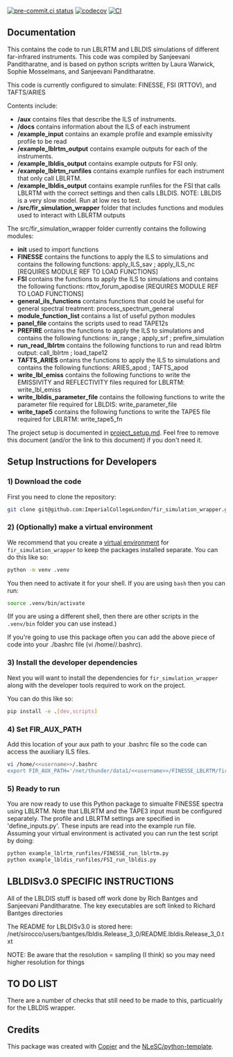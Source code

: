 [![pre-commit.ci status](https://results.pre-commit.ci/badge/github/ImperialCollegeLondon/fir_simulation_wrapper/main.svg)](https://results.pre-commit.ci/latest/github/ImperialCollegeLondon/fir_simulation_wrapper/main)
[![codecov](https://codecov.io/gh/ImperialCollegeLondon/fir_simulation_wrapper/graph/badge.svg?token=DTS433S9E2)](https://codecov.io/gh/ImperialCollegeLondon/fir_simulation_wrapper)
[![CI](https://github.com/ImperialCollegeLondon/fir_simulation_wrapper/actions/workflows/ci.yml/badge.svg)](https://github.com/ImperialCollegeLondon/fir_simulation_wrapper/actions/workflows/ci.yml)

## Documentation

This contains the code to run LBLRTM and LBLDIS simulations of different far-infrared instruments. This code was compiled by Sanjeevani Panditharatne, and is based on python scripts written by Laura Warwick, Sophie Mosselmans, and Sanjeevani Panditharatne.

This code is currently configured to simulate: FINESSE, FSI (RTTOV), and TAFTS/ARIES 

Contents include:
- **/aux** contains files that describe the ILS of instruments.
- **/docs** contains information about the ILS of each instrument
- **/example_input** contains an example profile and example emissivity profile to be read
- **/example_lblrtm_output** contains example outputs for each of the instruments.
- **/example_lbldis_output** contains example outputs for FSI only.
- **/example_lblrtm_runfiles** contains example runfiles for each instrument that only call LBLRTM.
- **/example_lbldis_output** contains example runfiles for the FSI that calls LBLRTM with the correct settings and then calls LBLDIS. NOTE: LBLDIS is a very slow model. Run at low res to test.
- **/src/fir_simulation_wrapper** folder that includes functions and modules used to interact with LBLRTM outputs


The src/fir_simulation_wrapper folder currently contains the following modules:
- **__init__** used to import functions
- **FINESSE** contains the functions to apply the ILS to simulations and contains the following functions: apply_ILS_sav ; apply_ILS_nc [REQUIRES MODULE REF TO LOAD FUNCTIONS]
- **FSI** contains the functions to apply the ILS to simulations and contains the following functions: rttov_forum_apodise [REQUIRES MODULE REF TO LOAD FUNCTIONS]
- **general_ils_functions** contains functions that could be useful for general spectral treatment: process_spectrum_general
- **module_function_list** contains a list of useful python modules
- **panel_file** contains the scripts used to read TAPE12s
- **PREFIRE** ontains the functions to apply the ILS to simulations and contains the following functions: in_range ; apply_srf ; prefire_simulation
- **run_read_lblrtm** contains the following functions to run and read lblrtm output: call_lblrtm ; load_tape12
- **TAFTS_ARIES** ontains the functions to apply the ILS to simulations and contains the following functions: ARIES_apod ; TAFTS_apod
- **write_lbl_emiss** contains the following functions to write the EMISSIVITY and REFLECTIVITY files required for LBLRTM: write_lbl_emiss
- **write_lbldis_parameter_file** contains the following functions to write the parameter file required for LBLDIS: write_parameter_file
- **write_tape5** contains the following functions to write the TAPE5 file required for LBLRTM: write_tape5_fn

The project setup is documented in [project_setup.md](project_setup.md). Feel free to remove this document (and/or the link to this document) if you don't need it.

## Setup Instructions for Developers

### 1) Download the code

First you need to clone the repository:

```sh
git clone git@github.com:ImperialCollegeLondon/fir_simulation_wrapper.git
```

### 2) (Optionally) make a virtual environment

We recommend that you create a [virtual environment](https://docs.python.org/3/library/venv.html) for `fir_simulation_wrapper` to keep the packages installed separate. You can do this like so:

```sh
python -m venv .venv
```

You then need to activate it for your shell. If you are using `bash` then you can run:

```sh
source .venv/bin/activate
```

(If you are using a different shell, then there are other scripts in the `.venv/bin` folder you can use instead.)

If you're going to use this package often you can add the above piece of code into your ./bashrc file (vi /home/<username>/.bashrc).

### 3) Install the developer dependencies

Next you will want to install the dependencies for `fir_simulation_wrapper` along with the developer tools required to work on the project.

You can do this like so:

```sh
pip install -e .[dev,scripts]
```

<!-- ### Install `pre-commit`

This project contains a configuration file for [`pre-commit`](https://pre-commit.com), a tool which automatically runs specified checks every time you make a commit with Git. The `pre-commit` command-line tool will be installed along with the other developer dependencies, but you **also** have to enable it for this repository, like so:

```sh
pre-commit install
```

Now, whenever you make a Git commit, your changes will be checked for errors and stylistic problems. (For a list of the hooks enabled for this repository, [see the configuration file](./.pre-commit-config.yaml)).

The `pre-commit` hooks will also be run on every pull request by [pre-commit.ci](https://pre-commit.ci). -->

### 4) Set FIR_AUX_PATH

Add this location of your aux path to your .bashrc file so the code can access the auxiliary ILS files.

```sh
vi /home/<<username>>/.bashrc
export FIR_AUX_PATH='/net/thunder/data1/<<username>>/FINESSE_LBLRTM/fir_simulation_wrapper/aux/'
```

### 5) Ready to run

You are now ready to use this Python package to simualte FINESSE spectra using LBLRTM. Note that LBLRTM and the TAPE3 input must be configured separately.
The profile and LBLRTM settings are specified in 'define_inputs.py'. These inputs are read into the example run file. Assuming your virtual environment is activated you can run the test script by doing:

```sh
python example_lblrtm_runfiles/FINESSE_run_lblrtm.py
python example_lbldis_runfiles/FSI_run_lbldis.py

```

## LBLDISv3.0 SPECIFIC INSTRUCTIONS

All of the LBLDIS stuff is based off work done by Rich Bantges and Sanjeevani Panditharatne. The key executables are soft linked to Richard Bantges directories 

The README for LBLDISv3.0 is stored here: /net/sirocco/users/bantges/lbldis.Release_3_0/README.lbldis.Release_3_0.txt

NOTE: Be aware that the resolution = sampling (I think) so you may need higher resolution for things

## TO DO LIST
There are a number of checks that still need to be made to this, particualrly for the LBLDIS wrapper.

## Credits

This package was created with [Copier](https://github.com/copier-org/copier) and the [NLeSC/python-template](https://github.com/NLeSC/python-template).
